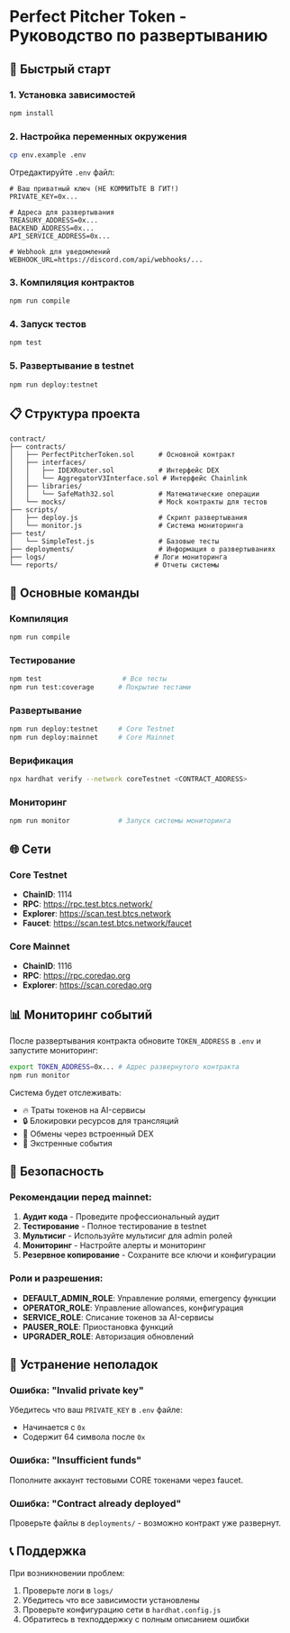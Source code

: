 # Perfect Pitcher Token - Руководство по развертыванию

## 🚀 Быстрый старт

### 1. Установка зависимостей
```bash
npm install
```

### 2. Настройка переменных окружения
```bash
cp env.example .env
```

Отредактируйте `.env` файл:
```env
# Ваш приватный ключ (НЕ КОММИТЬТЕ В ГИТ!)
PRIVATE_KEY=0x...

# Адреса для развертывания
TREASURY_ADDRESS=0x...
BACKEND_ADDRESS=0x...
API_SERVICE_ADDRESS=0x...

# Webhook для уведомлений
WEBHOOK_URL=https://discord.com/api/webhooks/...
```

### 3. Компиляция контрактов
```bash
npm run compile
```

### 4. Запуск тестов
```bash
npm test
```

### 5. Развертывание в testnet
```bash
npm run deploy:testnet
```

## 📋 Структура проекта

```
contract/
├── contracts/
│   ├── PerfectPitcherToken.sol      # Основной контракт
│   ├── interfaces/
│   │   ├── IDEXRouter.sol           # Интерфейс DEX
│   │   └── AggregatorV3Interface.sol # Интерфейс Chainlink
│   ├── libraries/
│   │   └── SafeMath32.sol           # Математические операции
│   └── mocks/                       # Mock контракты для тестов
├── scripts/
│   ├── deploy.js                    # Скрипт развертывания
│   └── monitor.js                   # Система мониторинга
├── test/
│   └── SimpleTest.js                # Базовые тесты
├── deployments/                     # Информация о развертываниях
├── logs/                           # Логи мониторинга
└── reports/                        # Отчеты системы
```

## 🔧 Основные команды

### Компиляция
```bash
npm run compile
```

### Тестирование
```bash
npm test                    # Все тесты
npm run test:coverage      # Покрытие тестами
```

### Развертывание
```bash
npm run deploy:testnet     # Core Testnet
npm run deploy:mainnet     # Core Mainnet
```

### Верификация
```bash
npx hardhat verify --network coreTestnet <CONTRACT_ADDRESS>
```

### Мониторинг
```bash
npm run monitor            # Запуск системы мониторинга
```

## 🌐 Сети

### Core Testnet
- **ChainID**: 1114
- **RPC**: https://rpc.test.btcs.network/
- **Explorer**: https://scan.test.btcs.network
- **Faucet**: https://scan.test.btcs.network/faucet

### Core Mainnet
- **ChainID**: 1116
- **RPC**: https://rpc.coredao.org
- **Explorer**: https://scan.coredao.org

## 📊 Мониторинг событий

После развертывания контракта обновите `TOKEN_ADDRESS` в `.env` и запустите мониторинг:

```bash
export TOKEN_ADDRESS=0x... # Адрес развернутого контракта
npm run monitor
```

Система будет отслеживать:
- 🔥 Траты токенов на AI-сервисы
- 🔒 Блокировки ресурсов для трансляций
- 💱 Обмены через встроенный DEX
- 🚨 Экстренные события

## 🔐 Безопасность

### Рекомендации перед mainnet:
1. **Аудит кода** - Проведите профессиональный аудит
2. **Тестирование** - Полное тестирование в testnet
3. **Мультисиг** - Используйте мультисиг для admin ролей
4. **Мониторинг** - Настройте алерты и мониторинг
5. **Резервное копирование** - Сохраните все ключи и конфигурации

### Роли и разрешения:
- **DEFAULT_ADMIN_ROLE**: Управление ролями, emergency функции
- **OPERATOR_ROLE**: Управление allowances, конфигурация
- **SERVICE_ROLE**: Списание токенов за AI-сервисы
- **PAUSER_ROLE**: Приостановка функций
- **UPGRADER_ROLE**: Авторизация обновлений

## 🚨 Устранение неполадок

### Ошибка: "Invalid private key"
Убедитесь что ваш `PRIVATE_KEY` в `.env` файле:
- Начинается с `0x`
- Содержит 64 символа после `0x`

### Ошибка: "Insufficient funds"
Пополните аккаунт тестовыми CORE токенами через faucet.

### Ошибка: "Contract already deployed"
Проверьте файлы в `deployments/` - возможно контракт уже развернут.

## 📞 Поддержка

При возникновении проблем:
1. Проверьте логи в `logs/`
2. Убедитесь что все зависимости установлены
3. Проверьте конфигурацию сети в `hardhat.config.js`
4. Обратитесь в техподдержку с полным описанием ошибки

